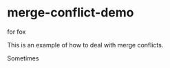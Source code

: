 # merge-conflict-demo

for fox


This is an example of how to deal with merge conflicts.

Sometimes
